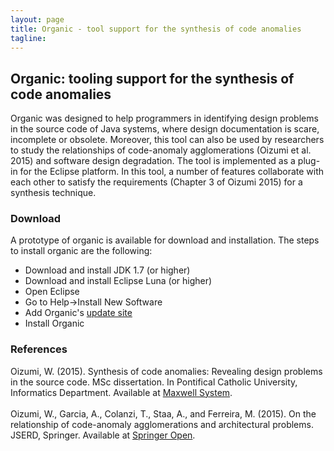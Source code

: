 ```yaml
---
layout: page
title: Organic - tool support for the synthesis of code anomalies
tagline:
---
```


## Organic: tooling support for the synthesis of code anomalies

Organic was designed to help programmers in identifying design problems in the source code of Java systems, where design documentation is scare, incomplete or obsolete. Moreover, this tool can also be used by researchers to study the relationships of code-anomaly agglomerations (Oizumi et al. 2015) and software design degradation. The tool is implemented as a plug-in for the Eclipse platform. In this tool, a number of features collaborate with each other to satisfy the requirements (Chapter 3 of Oizumi 2015) for a synthesis technique. 

### Download

A prototype of organic is available for download and installation. The steps to install organic are the following:

- Download and install JDK 1.7 (or higher) <br/>
- Download and install Eclipse Luna (or higher) <br/>
- Open Eclipse <br/>
- Go to Help->Install New Software <br/>
- Add Organic's <a href="http://wnoizumi.github.io/organic/plugin">update site</a> <br/>
- Install Organic <br/>


### References

Oizumi, W. (2015). Synthesis of code anomalies: Revealing design problems in the source code. MSc dissertation. In Pontifical Catholic University, Informatics Department. Available at <a href="http://www.maxwell.vrac.puc-rio.br/25718/25718.PDF">Maxwell System</a>.<br/>
<br/>
Oizumi, W., Garcia, A., Colanzi, T., Staa, A., and Ferreira, M. (2015). On the relationship of code-anomaly agglomerations and architectural problems. JSERD, Springer. Available at <a href="http://jserd.springeropen.com/articles/10.1186/s40411-015-0025-y">Springer Open</a>.<br/>










